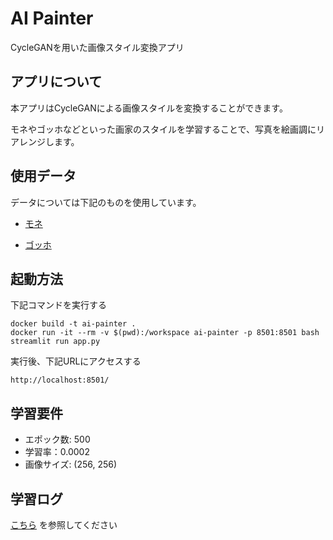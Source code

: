 # AI Painter

CycleGANを用いた画像スタイル変換アプリ

## アプリについて

本アプリはCycleGANによる画像スタイルを変換することができます。

モネやゴッホなどといった画家のスタイルを学習することで、写真を絵画調にリアレンジします。

## 使用データ

データについては下記のものを使用しています。

- [モネ](https://www.kaggle.com/c/gan-getting-started)

- [ゴッホ](https://www.kaggle.com/ipythonx/van-gogh-paintings)


## 起動方法

下記コマンドを実行する

```
docker build -t ai-painter .
docker run -it --rm -v $(pwd):/workspace ai-painter -p 8501:8501 bash
streamlit run app.py
```

実行後、下記URLにアクセスする

```
http://localhost:8501/
```


## 学習要件

- エポック数: 500
- 学習率：0.0002
- 画像サイズ: (256, 256)

## 学習ログ

[こちら](https://www.comet.ml/navitacion/ai-painter-train/view/new)
を参照してください
